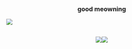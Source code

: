 <h3 align="center">good meowning</h1>

<img src="https://cdn.elchingen.eu/share/zh1m4.gif" align="center"><br><br>
<p align="center"><a href="https://github.com/anuraghazra/github-readme-stats"><img src="https://github-readme-stats.vercel.app/api/top-langs/?username=asterodae&layout=compact"></a><a href="https://github.com/kittinan/spotify-github-profile"><img src="https://spotify-github-profile.vercel.app/api/view?uid=n5ujw4paju23nraikojbvur8o&cover_image=true&theme=natemoo-re&show_offline=false&background_color=121212&interchage=false&bar_color=8080ff&bar_color_cover=false"></a></p>
